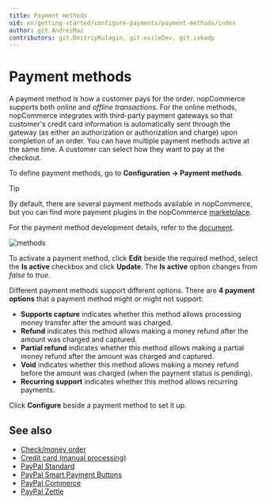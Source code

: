 ```yaml
---
title: Payment methods
uid: en/getting-started/configure-payments/payment-methods/index
author: git.AndreiMaz
contributors: git.DmitriyKulagin, git.exileDev, git.ivkadp
---
```


# Payment methods

A payment method is how a customer pays for the order. nopCommerce supports both *online* and *offline transactions*. For the online methods, nopCommerce integrates with third-party payment gateways so that customer's credit card information is automatically sent through the gateway (as either an authorization or authorization and charge) upon completion of an order. You can have multiple payment methods active at the same time. A customer can select how they want to pay at the checkout.

To define payment methods, go to **Configuration →  Payment methods**.

> [!TIP]
>
> By default, there are several payment methods available in nopCommerce, but you can find more payment plugins in the nopCommerce [marketplace](https://www.nopcommerce.com/marketplace).

For the payment method development details, refer to the [document](xref:en/developer/plugins/payment-method).

![methods](_static/index/payment-methods.jpg)

To activate a payment method, click **Edit** beside the required method, select the **Is active** checkbox and click **Update**. The **Is active** option changes from *false* to *true*.

 Different payment methods support different options. There are **4 payment options** that a payment method might or might not support:

* **Supports capture** indicates whether this method allows processing money transfer after the amount was charged.
* **Refund** indicates this method allows making a money refund after the amount was charged and captured.
* **Partial refund** indicates whether this method allows making a partial money refund after the amount was charged and captured.
* **Void** indicates whether this method allows making a money refund before the amount was charged (when the payment status is pending).
* **Recurring support** indicates whether this method allows recurring payments.

Click **Configure** beside a payment method to set it up.

## See also

* [Check/money order](xref:en/getting-started/configure-payments/payment-methods/check-money-order)
* [Credit card (manual processing)](xref:en/getting-started/configure-payments/payment-methods/credit-card-manual-processing)
* [PayPal Standard](xref:en/getting-started/configure-payments/payment-methods/paypal-standard)
* [PayPal Smart Payment Buttons](xref:en/getting-started/configure-payments/payment-methods/paypal-smart-payment-buttons)
* [PayPal Commerce](xref:en/getting-started/configure-payments/payment-methods/paypal-commerce)
* [PayPal Zettle](xref:en/getting-started/configure-payments/payment-methods/paypal-zettle)
